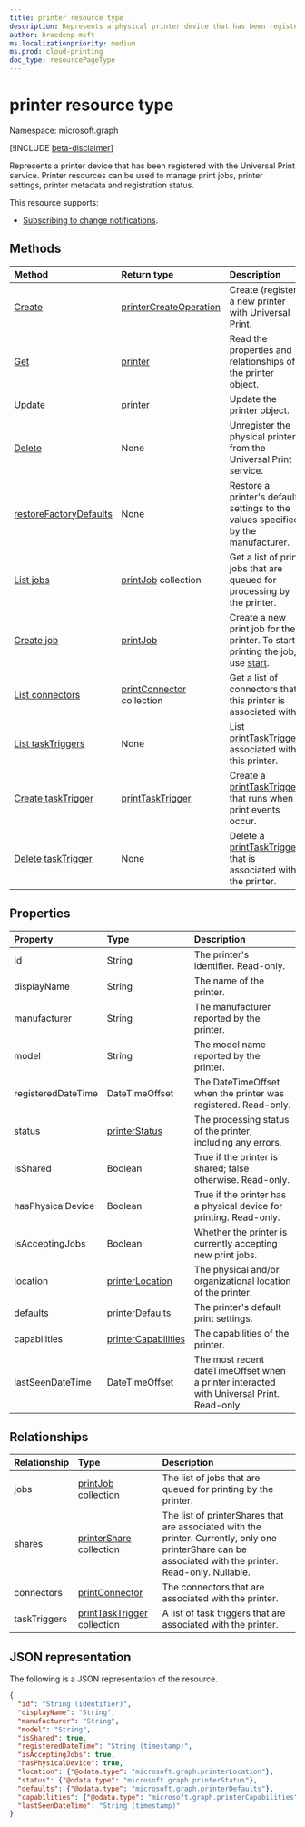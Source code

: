 ```yaml
---
title: printer resource type
description: Represents a physical printer device that has been registered with the Universal Print service. Printer resources can be used to manage print jobs, printer settings, printer metadata and registration status.
author: braedenp-msft
ms.localizationpriority: medium
ms.prod: cloud-printing
doc_type: resourcePageType
---
```


# printer resource type

Namespace: microsoft.graph

[!INCLUDE [beta-disclaimer](../../includes/beta-disclaimer.md)]

Represents a printer device that has been registered with the Universal Print service. Printer resources can be used to manage print jobs, printer settings, printer metadata and registration status.

This resource supports:
* [Subscribing to change notifications](/graph/universal-print-webhook-notifications).

## Methods

| Method                                                             | Return type                                         | Description                                                                                               |
| :----------------------------------------------------------------- | :-------------------------------------------------- | :-------------------------------------------------------------------------------------------------------- |
| [Create](../api/printer-create.md)                                 | [printerCreateOperation](printerCreateOperation.md) | Create (register) a new printer with Universal Print.                                                     |
| [Get](../api/printer-get.md)                                       | [printer](printer.md)                               | Read the properties and relationships of the printer object.                                              |
| [Update](../api/printer-update.md)                                 | [printer](printer.md)                               | Update the printer object.                                                                                |
| [Delete](../api/printer-delete.md)                                 | None                                                | Unregister the physical printer from the Universal Print service.                                         |
| [restoreFactoryDefaults](../api/printer-restorefactorydefaults.md) | None                                                | Restore a printer's default settings to the values specified by the manufacturer.                         |
| [List jobs](../api/printer-list-jobs.md)                           | [printJob](printjob.md) collection                  | Get a list of print jobs that are queued for processing by the printer.                                   |
| [Create job](../api/printer-post-jobs.md)                          | [printJob](printjob.md)                             | Create a new print job for the printer. To start printing the job, use [start](../api/printjob-start.md). |
| [List connectors](../api/printer-list-connectors.md)               | [printConnector](printconnector.md) collection      | Get a list of connectors that this printer is associated with.                                            |
| [List taskTriggers](../api/printer-list-tasktriggers.md)           | None                                                | List [printTaskTriggers](printtasktrigger.md) associated with this printer.                               |
| [Create taskTrigger](../api/printer-post-tasktriggers.md)          | [printTaskTrigger](printtasktrigger.md)             | Create a [printTaskTrigger](printtasktrigger.md) that runs when print events occur.                       |
| [Delete taskTrigger](../api/printer-delete-tasktrigger.md)         | None                                                | Delete a [printTaskTrigger](printtasktrigger.md) that is associated with the printer.                     |

## Properties

| Property           | Type                                          | Description                                                                               |
| :----------------- | :-------------------------------------------- | :---------------------------------------------------------------------------------------- |
| id                 | String                                        | The printer's identifier. Read-only.                                                      |
| displayName        | String                                        | The name of the printer.                                                                  |
| manufacturer       | String                                        | The manufacturer reported by the printer.                                                 |
| model              | String                                        | The model name reported by the printer.                                                   |
| registeredDateTime | DateTimeOffset                                | The DateTimeOffset when the printer was registered. Read-only.                            |
| status             | [printerStatus](printerstatus.md)             | The processing status of the printer, including any errors.                               |
| isShared           | Boolean                                       | True if the printer is shared; false otherwise. Read-only.                                |
| hasPhysicalDevice  | Boolean                                       | True if the printer has a physical device for printing. Read-only.                        |
| isAcceptingJobs    | Boolean                                       | Whether the printer is currently accepting new print jobs.                                |
| location           | [printerLocation](printerlocation.md)         | The physical and/or organizational location of the printer.                               |
| defaults           | [printerDefaults](printerdefaults.md)         | The printer's default print settings.                                                     |
| capabilities       | [printerCapabilities](printercapabilities.md) | The capabilities of the printer.                                                          |
| lastSeenDateTime   | DateTimeOffset                                | The most recent dateTimeOffset when a printer interacted with Universal Print. Read-only. |

## Relationships

| Relationship | Type                                               | Description                                                                                                                                               |
| :----------- | :------------------------------------------------- | :-------------------------------------------------------------------------------------------------------------------------------------------------------- |
| jobs         | [printJob](printjob.md) collection                 | The list of jobs that are queued for printing by the printer.                                                                                             |
| shares       | [printerShare](printershare.md) collection         | The list of printerShares that are associated with the printer. Currently, only one printerShare can be associated with the printer. Read-only. Nullable. |
| connectors   | [printConnector](printconnector.md)                | The connectors that are associated with the printer.                                                                                                      |
| taskTriggers | [printTaskTrigger](printtasktrigger.md) collection | A list of task triggers that are associated with the printer.                                                                                             |

## JSON representation

The following is a JSON representation of the resource.

<!-- {
  "blockType": "resource",
  "optionalProperties": [

  ],
  "@odata.type": "microsoft.graph.printer",
  "keyProperty": "id",
  "baseType":"microsoft.graph.entity"
}-->

```json
{
  "id": "String (identifier)",
  "displayName": "String",
  "manufacturer": "String",
  "model": "String",
  "isShared": true,
  "registeredDateTime": "String (timestamp)",
  "isAcceptingJobs": true,
  "hasPhysicalDevice": true,
  "location": {"@odata.type": "microsoft.graph.printerLocation"},
  "status": {"@odata.type": "microsoft.graph.printerStatus"},
  "defaults": {"@odata.type": "microsoft.graph.printerDefaults"},
  "capabilities": {"@odata.type": "microsoft.graph.printerCapabilities"},
  "lastSeenDateTime": "String (timestamp)"
}
```

<!-- uuid: 8fcb5dbc-d5aa-4681-8e31-b001d5168d79
2015-10-25 14:57:30 UTC -->

<!-- {
  "type": "#page.annotation",
  "description": "printer resource",
  "keywords": "",
  "section": "documentation",
  "tocPath": ""
}-->
